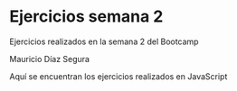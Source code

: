 # Ejercicios semana 2

Ejercicios realizados en la semana 2 del Bootcamp

Mauricio Díaz Segura

Aquí se encuentran los ejercicios realizados en JavaScript
